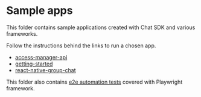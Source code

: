 # Sample apps

This folder contains sample applications created with Chat SDK and various frameworks.

Follow the instructions behind the links to run a chosen app.

- [access-manager-api](https://github.com/pubnub/js-chat/tree/master/samples/access-manager-api/README.md)
- [getting-started](https://github.com/pubnub/js-chat/tree/master/samples/getting-started/README.md)
- [react-native-group-chat](https://github.com/pubnub/js-chat/tree/master/samples/react-native-group-chat/README.md)

This folder also contains [e2e automation tests](https://github.com/pubnub/js-chat/tree/master/samples/e2e-tests) covered with Playwright framework.
